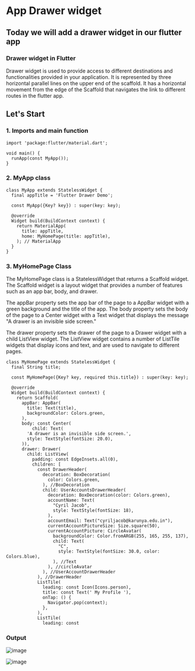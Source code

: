 # App Drawer widget
## Today we will add a drawer widget in our flutter app

### Drawer widget in Flutter
Drawer widget is used to provide access to different destinations and functionalities provided in your application. It is represented by three horizontal parallel lines on the upper end of the scaffold.  It has a horizontal movement from the edge of the Scaffold that navigates the link to different routes in the flutter app.

## Let's Start

### 1. Imports and main function
```
import 'package:flutter/material.dart';

void main() {
  runApp(const MyApp());
}
```

### 2. MyApp class
```
class MyApp extends StatelessWidget {
  final appTitle = 'Flutter Drawer Demo';

  const MyApp({Key? key}) : super(key: key);

  @override
  Widget build(BuildContext context) {
    return MaterialApp(
      title: appTitle,
      home: MyHomePage(title: appTitle),
    ); // MaterialApp
  }
}
```

### 3. MyHomePage Class

The MyHomePage class is a StatelessWidget that returns a Scaffold widget. The Scaffold widget is a layout widget that provides a number of features such as an app bar, body, and drawer.

The appBar property sets the app bar of the page to a AppBar widget with a green background and the title of the app. The body property sets the body of the page to a Center widget with a Text widget that displays the message "A drawer is an invisible side screen."

The drawer property sets the drawer of the page to a Drawer widget with a child ListView widget. The ListView widget contains a number of ListTile widgets that display icons and text, and are used to navigate to different pages.

```
class MyHomePage extends StatelessWidget {
  final String title;

  const MyHomePage({Key? key, required this.title}) : super(key: key);

  @override
  Widget build(BuildContext context) {
    return Scaffold(
      appBar: AppBar(
        title: Text(title),
        backgroundColor: Colors.green,
      ),
      body: const Center(
          child: Text(
        'A drawer is an invisible side screen.',
        style: TextStyle(fontSize: 20.0),
      )),
      drawer: Drawer(
        child: ListView(
          padding: const EdgeInsets.all(0),
          children: [
            const DrawerHeader(
              decoration: BoxDecoration(
                color: Colors.green,
              ), //BoxDecoration
              child: UserAccountsDrawerHeader(
                decoration: BoxDecoration(color: Colors.green),
                accountName: Text(
                  "Cyril Jacob",
                  style: TextStyle(fontSize: 18),
                ),
                accountEmail: Text("cyriljacob@karunya.edu.in"),
                currentAccountPictureSize: Size.square(50),
                currentAccountPicture: CircleAvatar(
                  backgroundColor: Color.fromARGB(255, 165, 255, 137),
                  child: Text(
                    "C",
                    style: TextStyle(fontSize: 30.0, color: Colors.blue),
                  ), //Text
                ), //circleAvatar
              ), //UserAccountDrawerHeader
            ), //DrawerHeader
            ListTile(
              leading: const Icon(Icons.person),
              title: const Text(' My Profile '),
              onTap: () {
                Navigator.pop(context);
              },
            ),
            ListTile(
              leading: const
```

### Output
![image](https://github.com/gdsc-kits-admin/flutter-bootcamp-2024/assets/131938772/85c19ab1-dcf3-4bd7-94fc-17562f9bbc2e)

![image](https://github.com/gdsc-kits-admin/flutter-bootcamp-2024/assets/131938772/dd4f34af-64ce-44dc-ad2c-cb3bfba20901)

